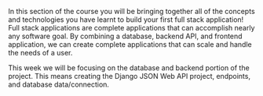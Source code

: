 In this section of the course you will be bringing together all of the concepts and technologies you have learnt to build your first full stack application! Full stack applications are complete applications that can accomplish nearly any software goal. By combining a database, backend API, and frontend application, we can create complete applications that can scale and handle the needs of a user.

This week we will be focusing on the database and backend portion of the project. This means creating the Django JSON Web API project, endpoints, and database data/connection.
